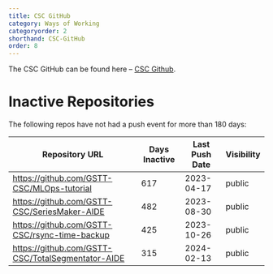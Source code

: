 ```yaml
---
title: CSC GitHub
category: Ways of Working
categoryorder: 2
shorthand: CSC-GitHub
order: 8
---
```


The CSC GitHub can be found here – <a href="https://github.com/GSTT-CSC/">CSC Github</a>.

# Inactive Repositories

The following repos have not had a push event for more than 180 days:

| Repository URL | Days Inactive | Last Push Date | Visibility |
| --- | --- | --- | --- |
| https://github.com/GSTT-CSC/MLOps-tutorial | 617 | 2023-04-17 | public |
| https://github.com/GSTT-CSC/SeriesMaker-AIDE | 482 | 2023-08-30 | public |
| https://github.com/GSTT-CSC/rsync-time-backup | 425 | 2023-10-26 | public |
| https://github.com/GSTT-CSC/TotalSegmentator-AIDE | 315 | 2024-02-13 | public |
